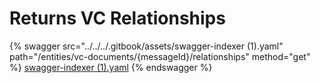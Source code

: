 # Returns VC Relationships

{% swagger src="../../../.gitbook/assets/swagger-indexer (1).yaml" path="/entities/vc-documents/{messageId}/relationships" method="get" %}
[swagger-indexer (1).yaml](<../../../.gitbook/assets/swagger-indexer (1).yaml>)
{% endswagger %}
